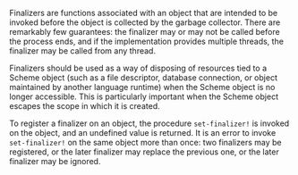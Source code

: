 Finalizers are functions associated with an object that are intended to be invoked
before the object is collected by the garbage collector.  There are remarkably few
guarantees:  the finalizer may or may not be called before the process ends, and
if the implementation provides multiple threads, the finalizer may be called from
any thread.

Finalizers should be used as a way of disposing of resources tied to a Scheme object
(such as a file descriptor, database connection, or object maintained by another
language runtime) when the Scheme object is no longer accessible.  This is particularly
important when the Scheme object escapes the scope in which it is created.

To register a finalizer on an object, the procedure `set-finalizer!` is invoked on
the object, and an undefined value is returned.  It is an error to invoke `set-finalizer!`
on the same object more than once: two finalizers may be registered, or the later
finalizer may replace the previous one, or the later finalizer may be ignored.

